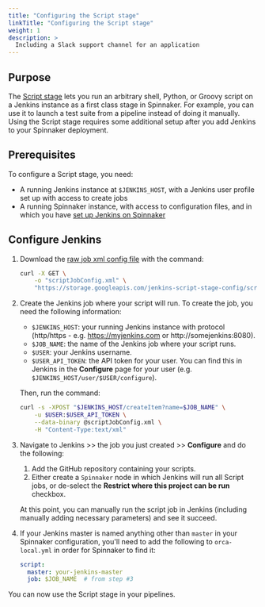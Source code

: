 ```yaml
---
title: "Configuring the Script stage"
linkTitle: "Configuring the Script stage"
weight: 1
description: >
  Including a Slack support channel for an application
---
```



## Purpose
The [Script stage](/reference/pipeline/stages/#script) lets you run an arbitrary
shell, Python, or Groovy script on a Jenkins instance as a first class stage in
Spinnaker. For example, you can use it to launch a test suite from a pipeline
instead of doing it manually. Using the Script stage requires some additional
setup after you add Jenkins to your Spinnaker deployment.

## Prerequisites

To configure a Script stage, you need:

*   A running Jenkins instance at `$JENKINS_HOST`, with a Jenkins user profile set up
    with access to create jobs
*   A running Spinnaker instance, with access to configuration files, and in
    which you have [set up Jenkins on Spinnaker](/docs/v1.19/setup/ci/jenkins/)

## Configure Jenkins

1.  Download the [raw job xml config
    file](https://storage.googleapis.com/jenkins-script-stage-config/scriptJobConfig.xml)
    with the command:

    ```bash
    curl -X GET \
        -o "scriptJobConfig.xml" \
        "https://storage.googleapis.com/jenkins-script-stage-config/scriptJobConfig.xml"
    ```

2.  Create the Jenkins job where your script will run. To create the job, you
    need the following information:

    *   `$JENKINS_HOST`: your running Jenkins instance with protocol (http/https - e.g. https://myjenkins.com or http://somejenkins:8080).
    *   `$JOB_NAME`: the name of the Jenkins job where your script runs.
    *   `$USER`: your Jenkins username.
    *   `$USER_API_TOKEN`: the API token for your user. You can find this in
        Jenkins in the **Configure** page for your user (e.g. `$JENKINS_HOST/user/$USER/configure`).

    Then, run the command:

    ```bash
    curl -s -XPOST "$JENKINS_HOST/createItem?name=$JOB_NAME" \
        -u $USER:$USER_API_TOKEN \
        --data-binary @scriptJobConfig.xml \
        -H "Content-Type:text/xml"
    ```

3.  Navigate to Jenkins >> the job you just created >> **Configure** and do the
    following:

    1.  Add the GitHub repository containing your scripts.
    2.  Either create a `Spinnaker` node in which Jenkins will run all Script
        jobs, or de-select the **Restrict where this project can be run**
        checkbox.

    At this point, you can manually run the script job in Jenkins (including
    manually adding necessary parameters) and see it succeed.

4.  If your Jenkins master is named anything other than `master` in your
    Spinnaker configuration, you'll need to add the following to
    `orca-local.yml` in order for Spinnaker to find it:

    ```yml
    script:
      master: your-jenkins-master
      job: $JOB_NAME  # from step #3
    ```

You can now use the Script stage in your pipelines.
